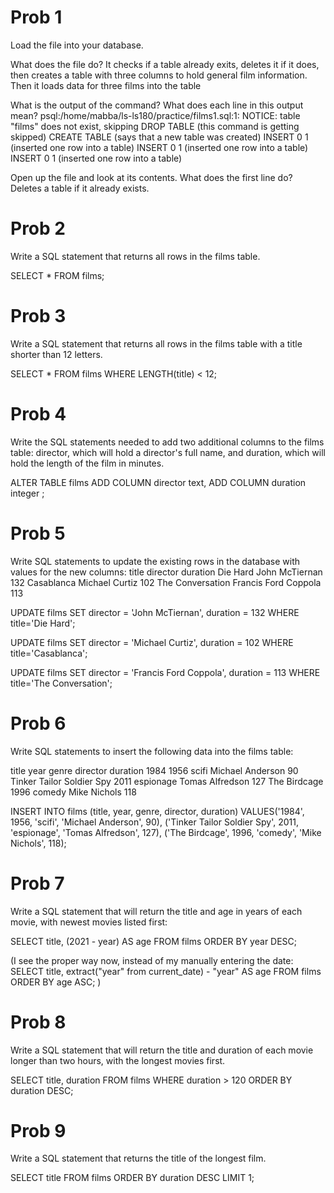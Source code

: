 # Prob 1
Load the file into your database.

What does the file do?
It checks if a table already exits, deletes it if it does, then creates a table with three columns to hold general film information. Then it loads data for three films into the table

What is the output of the command? What does each line in this output mean?
psql:/home/mabba/ls-ls180/practice/films1.sql:1: NOTICE:  table "films" does not exist, skipping 
DROP TABLE (this command is getting skipped)
CREATE TABLE (says that a new table was created)
INSERT 0 1 (inserted one row into a table)
INSERT 0 1 (inserted one row into a table)
INSERT 0 1 (inserted one row into a table)

Open up the file and look at its contents. What does the first line do?
Deletes a table if it already exists.

# Prob 2
Write a SQL statement that returns all rows in the films table.

SELECT * FROM films;

# Prob 3
Write a SQL statement that returns all rows in the films table with a title shorter than 12 letters.

SELECT * FROM films WHERE LENGTH(title) < 12;

# Prob 4
Write the SQL statements needed to add two additional columns to the films table: director, which will hold a director's full name, and duration, which will hold the length of the film in minutes.

ALTER TABLE films
ADD COLUMN director text,
ADD COLUMN duration integer
;

# Prob 5
Write SQL statements to update the existing rows in the database with values for the new columns:
title	director	duration
Die Hard	John McTiernan	132
Casablanca	Michael Curtiz	102
The Conversation	Francis Ford Coppola	113

UPDATE films 
SET director = 'John McTiernan', duration = 132
WHERE title='Die Hard';

UPDATE films 
SET director = 'Michael Curtiz', duration = 102
WHERE title='Casablanca';

UPDATE films 
SET director = 'Francis Ford Coppola', duration = 113
WHERE title='The Conversation';

# Prob 6
Write SQL statements to insert the following data into the films table:

title	year	genre	director	duration
1984	1956	scifi	Michael Anderson	90
Tinker Tailor Soldier Spy	2011	espionage	Tomas Alfredson	127
The Birdcage	1996	comedy	Mike Nichols	118

INSERT INTO films
(title, year, genre, director, duration)
VALUES('1984', 1956, 'scifi', 'Michael Anderson', 90),
('Tinker Tailor Soldier Spy', 2011, 'espionage', 'Tomas Alfredson', 127),
('The Birdcage', 1996, 'comedy', 'Mike Nichols', 118);

# Prob 7
Write a SQL statement that will return the title and age in years of each movie, with newest movies listed first:

SELECT title, (2021 - year) AS age FROM films ORDER BY year DESC;

(I see the proper way now, instead of my manually entering the date:
SELECT title, extract("year" from current_date) - "year" AS age
  FROM films
  ORDER BY age ASC;
)

# Prob 8
Write a SQL statement that will return the title and duration of each movie longer than two hours, with the longest movies first.

SELECT title, duration FROM films WHERE duration > 120 ORDER BY duration DESC;

# Prob 9
Write a SQL statement that returns the title of the longest film.

SELECT title FROM films ORDER BY duration DESC LIMIT 1;
